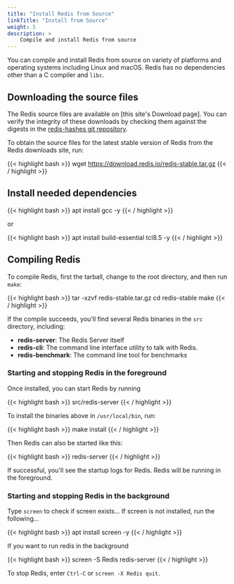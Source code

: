 ```yaml
---
title: "Install Redis from Source"
linkTitle: "Install from Source"
weight: 5
description: >
    Compile and install Redis from source
---
```


You can compile and install Redis from source on variety of platforms and operating systems including Linux and macOS. Redis has no dependencies other than a C  compiler and `libc`.

## Downloading the source files

The Redis source files are available on [this site's Download page]. You can verify the integrity of these downloads by checking them against the digests in the [redis-hashes git repository](https://github.com/redis/redis-hashes).

To obtain the source files for the latest stable version of Redis from the Redis downloads site, run:

{{< highlight bash >}}
wget https://download.redis.io/redis-stable.tar.gz
{{< / highlight >}}

## Install needed dependencies

{{< highlight bash >}}
apt install gcc -y
{{< / highlight >}}

or

{{< highlight bash >}}
apt install build-essential tcl8.5 -y
{{< / highlight >}}

## Compiling Redis

To compile Redis, first the tarball, change to the root directory, and then run `make`:

{{< highlight bash >}}
tar -xzvf redis-stable.tar.gz
cd redis-stable
make
{{< / highlight >}}

If the compile succeeds, you'll find several Redis binaries in the `src` directory, including:

* **redis-server**: The Redis Server itself
* **redis-cli**: The command line interface utility to talk with Redis.
* **redis-benchmark**: The command line tool for benchmarks

### Starting and stopping Redis in the foreground

Once installed, you can start Redis by running

{{< highlight bash  >}}
src/redis-server
{{< / highlight >}}

To install the binaries above in `/usr/local/bin`, run:

{{< highlight bash >}}
make install
{{< / highlight >}}

Then Redis can also be started like this:

{{< highlight bash  >}}
redis-server
{{< / highlight >}}

If successful, you'll see the startup logs for Redis. Redis will be running in the foreground.

### Starting and stopping Redis in the background

Type `screen` to check if screen exists... If screen is not installed, run the following...

{{< highlight bash  >}}
apt install screen -y
{{< / highlight >}}

If you want to run redis in the background

{{< highlight bash  >}}
screen -S Redis redis-server
{{< / highlight >}}

To stop Redis, enter `Ctrl-C` or `screen -X Redis quit`.